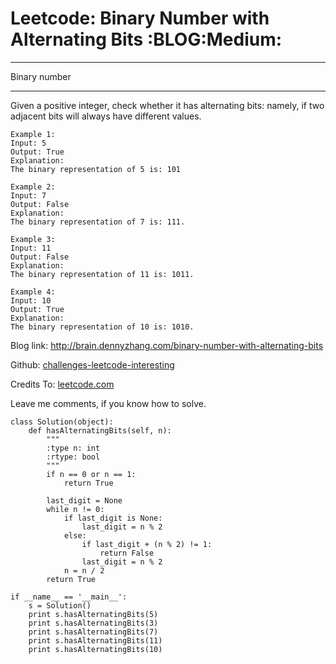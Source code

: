 # Leetcode: Binary Number with Alternating Bits     :BLOG:Medium:


---

Binary number  

---

Given a positive integer, check whether it has alternating bits: namely, if two adjacent bits will always have different values.  

    Example 1:
    Input: 5
    Output: True
    Explanation:
    The binary representation of 5 is: 101

    Example 2:
    Input: 7
    Output: False
    Explanation:
    The binary representation of 7 is: 111.

    Example 3:
    Input: 11
    Output: False
    Explanation:
    The binary representation of 11 is: 1011.

    Example 4:
    Input: 10
    Output: True
    Explanation:
    The binary representation of 10 is: 1010.

Blog link: <http://brain.dennyzhang.com/binary-number-with-alternating-bits>  

Github: [challenges-leetcode-interesting](https://github.com/DennyZhang/challenges-leetcode-interesting/tree/master/binary-number-with-alternating-bits)  

Credits To: [leetcode.com](https://leetcode.com/problems/binary-number-with-alternating-bits/description)  

Leave me comments, if you know how to solve.  

    class Solution(object):
        def hasAlternatingBits(self, n):
            """
            :type n: int
            :rtype: bool
            """
            if n == 0 or n == 1:
                return True
    
            last_digit = None
            while n != 0:
                if last_digit is None:
                    last_digit = n % 2
                else:
                    if last_digit + (n % 2) != 1:
                        return False
                    last_digit = n % 2
                n = n / 2
            return True
    
    if __name__ == '__main__':
        s = Solution()
        print s.hasAlternatingBits(5)
        print s.hasAlternatingBits(3)
        print s.hasAlternatingBits(7)
        print s.hasAlternatingBits(11)
        print s.hasAlternatingBits(10)